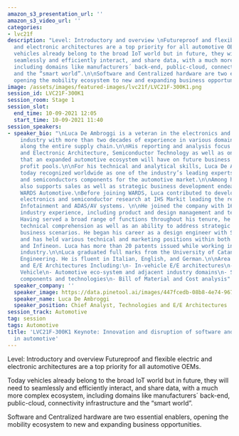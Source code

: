 ```yaml
---
amazon_s3_presentation_url: ''
amazon_s3_video_url: ''
categories:
- lvc21f
description: "Level: Introductory and overview \nFutureproof and flexible electric
  and electronic architectures are a top priority for all automotive OEMs.\n\nToday
  vehicles already belong to the broad IoT world but in future, they will need to
  seamlessly and efficiently interact, and share data, with a much more complex ecosystem,
  including domains like manufacturers´ back-end, public-cloud, connectivity infrastructure
  and the “smart world”.\n\nSoftware and Centralized hardware are two essential enablers,
  opening the mobility ecosystem to new and expanding business opportunities."
image: /assets/images/featured-images/lvc21f/LVC21F-300K1.png
session_id: LVC21F-300K1
session_room: Stage 1
session_slot:
  end_time: 10-09-2021 12:05
  start_time: 10-09-2021 11:40
session_speakers:
- speaker_bio: "\nLuca De Ambroggi is a veteran in the electronics and automotive
    industry with more than two decades of experience in various domains spanning
    along the entire supply chain.\n\nHis reporting and analysis focus on Electric
    and Electronic Architecture, Semiconductor Technology as well as on the impact
    that an expanded automotive ecosystem will have on future business models and
    profit pools.\n\nFor his technical and analytical skills, Luca De Ambroggi is
    today recognized worldwide as one of the industry’s leading experts in electronics
    and semiconductors components for the automotive market.\n\nAmong his tasks, Luca
    also supports sales as well as strategic business development endeavors within
    WARDS Automotive.\nBefore joining WARDS, Luca contributed to developing the automotive
    electronics and semiconductor research at IHS Markit leading the research on advanced
    Infotainment and ADAS/AV systems. \n\nHe joined the company with 16 years of semiconductor
    industry experience, including product and design management and technical marketing.
    Having served a broad range of functions throughout his tenure, he possesses deep
    technical comprehension as well as an ability to address strategic market and
    business scenarios. He began his career as a design engineer with STMicroelectronics
    and has held various technical and marketing positions within both STMicroelectronics
    and Infineon. Luca has more than 20 patents issued while working in the semiconductor
    industry.\n\nLuca graduated full marks from the University of Catania in Electro-Technic
    Engineering. He is fluent in Italian, English, and German.\n\nArea of Focus: Technologies
    and E/E Architectures Including:\n- In-vehicle E/E architectures\n- Software Defined
    Vehicle\n- Automotive eco-system and adjacent industry domains\n- Semiconductor
    components and technologies\n- Bill of Material and Cost analysis"
  speaker_company: ''
  speaker_image: https://data.pinetool.ai/images/447fcedb-08b8-4e74-967b-a12076459b34.png
  speaker_name: Luca De Ambroggi
  speaker_position: Chief Analyst, Technologies and E/E Architectures
session_track: Automotive
tag: session
tags: Automotive
title: 'LVC21F-300K1 Keynote: Innovation and disruption of software and hardware architecture
  in automotive'
---
```


Level: Introductory and overview 
Futureproof and flexible electric and electronic architectures are a top priority for all automotive OEMs.

Today vehicles already belong to the broad IoT world but in future, they will need to seamlessly and efficiently interact, and share data, with a much more complex ecosystem, including domains like manufacturers´ back-end, public-cloud, connectivity infrastructure and the “smart world”.

Software and Centralized hardware are two essential enablers, opening the mobility ecosystem to new and expanding business opportunities.